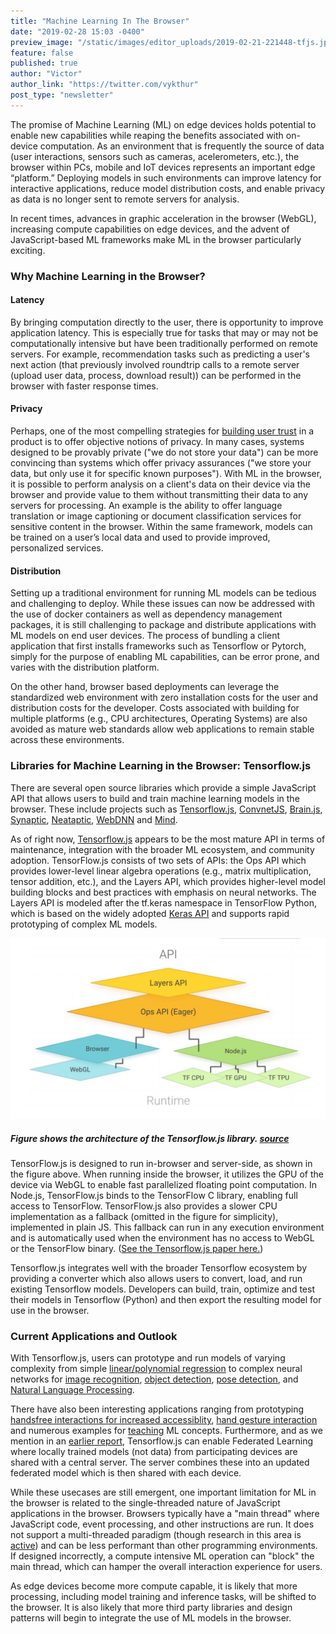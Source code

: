 ```yaml
---
title: "Machine Learning In The Browser"
date: "2019-02-28 15:03 -0400"
preview_image: "/static/images/editor_uploads/2019-02-21-221448-tfjs.jpg"
feature: false
published: true
author: "Victor"
author_link: "https://twitter.com/vykthur"
post_type: "newsletter"
---
```


The promise of Machine Learning (ML) on edge devices holds potential to enable new capabilities while reaping the benefits associated with on-device computation. As an environment that is frequently the source of data (user interactions, sensors such as cameras, acelerometers, etc.), the browser within PCs, mobile  and IoT devices represents an important edge “platform.” Deploying models in such environments can improve latency for interactive applications, reduce model distribution costs, and enable privacy as data is no longer sent to remote servers for analysis. 

In recent times, advances in graphic acceleration in the browser (WebGL), increasing compute capabilities on edge devices, and the advent of JavaScript-based ML frameworks make ML in the browser particularly exciting. 

### Why Machine Learning in the Browser?

#### Latency
By bringing computation directly to the user, there is opportunity to improve application latency. This is especially true for tasks that may or may not be computationally intensive but have been traditionally performed on remote servers. For example, recommendation tasks such as predicting a user's next action (that previously involved roundtrip calls to a remote server (upload user data, process, download result)) can be performed in the browser with faster response times.

#### Privacy
Perhaps, one of the most compelling strategies for [building user trust](https://www.sciencedirect.com/science/article/abs/pii/S0022435906000558) in a product is to offer objective notions of privacy. In many cases, systems designed to be provably private ("we do not store your data") can be more convincing than systems which offer privacy assurances ("we store your data, but only use it for specific known purposes"). With ML in the browser, it is possible to perform analysis on a client's data on their device via the browser and provide value to them without transmitting their data to any servers for processing. An example is the ability to offer language translation or image captioning or document classification services for sensitive content in the browser. Within the same framework, models can be trained on a user’s local data and used to provide improved, personalized services.

#### Distribution
Setting up a traditional environment for running ML models can be tedious and challenging to deploy. While these issues can now be addressed  with the use of docker containers as well as dependency management packages, it is still challenging to package and distribute applications with ML models on end user devices. The process of bundling a client application that first installs frameworks such as Tensorflow or Pytorch, simply for the purpose of enabling ML capabilities, can be error prone, and varies with the distribution platform. 

On the other hand, browser based deployments can leverage the standardized web environment with zero installation costs for the user and distribution costs for the developer. Costs associated with building for multiple platforms (e.g., CPU architectures, Operating Systems) are also avoided as mature web standards allow web applications to remain stable across these environments.

### Libraries for Machine Learning in the Browser: Tensorflow.js

There are several open source libraries which provide a simple JavaScript API that allows users to build and train machine learning models in the browser. These include projects such as [Tensorflow.js](https://js.tensorflow.org), [ConvnetJS](https://cs.stanford.edu/people/karpathy/convnetjs/), [Brain.js](https://github.com/BrainJS/brain.js), [Synaptic](http://caza.la/synaptic/#/), [Neataptic](https://wagenaartje.github.io/neataptic/), [WebDNN](https://github.com/mil-tokyo/webdnn) and [Mind](https://github.com/stevenmiller888/mind). 

As of right now, [Tensorflow.js](https://js.tensorflow.org) appears to be the most mature API in terms of maintenance, integration with the broader ML ecosystem, and community adoption. TensorFlow.js consists of two sets of APIs: the Ops API which provides lower-level linear algebra operations (e.g., matrix multiplication, tensor addition, etc.), and the Layers API, which provides higher-level model building blocks and best practices with emphasis on neural networks. The Layers API is modeled after the tf.keras namespace in TensorFlow Python, which is based on the widely adopted [Keras API](https://keras.io,) and supports rapid prototyping of complex ML models.

![](/static/images/editor_uploads/2019-02-21-221448-tfjs.jpg)
##### Figure shows the architecture of the Tensorflow.js library. [source](https://arxiv.org/abs/1901.05350)  
   
TensorFlow.js is designed to run in-browser and server-side, as shown in the figure above. When running inside the browser, it utilizes the GPU of the device via WebGL to enable fast parallelized floating point computation. In Node.js, TensorFlow.js binds to the TensorFlow C library, enabling full access to TensorFlow. TensorFlow.js also provides a slower CPU implementation as a fallback (omitted in the figure for simplicity), implemented in plain JS. This fallback can run in any execution environment and is automatically used when the environment has no access to WebGL or the TensorFlow binary. ([See the Tensorflow.js paper here.](https://arxiv.org/abs/1901.05350))

Tensorflow.js integrates well with the broader Tensorflow ecosystem by providing a converter which also allows users to convert, load, and run existing Tensorflow models. Developers can build, train, optimize and test their models in Tensorflow (Python) and then export the resulting model for use in the browser.  

### Current Applications and Outlook

With Tensorflow.js, users can prototype and run models of varying complexity from simple [linear/polynomial regression](https://js.tensorflow.org/tutorials/fit-curve.html) to complex neural networks for [image recognition](https://github.com/tensorflow/tfjs-models/tree/master/mobilenet), [object detection](https://github.com/tensorflow/tfjs-models/tree/master/coco-ssd), [pose detection](https://github.com/tensorflow/tfjs-models/tree/master/posenet), and [Natural Language Processing](https://github.com/tensorflow/tfjs-models/tree/master/universal-sentence-encoder). 

There have also been interesting applications ranging from prototyping [handsfree interactions for increased accessiblity](https://handsfree.js.org/), [hand gesture interaction](https://github.com/victordibia/handtrackjs) and numerous examples for [teaching](https://teachablemachine.withgoogle.com/) ML concepts. Furthermore, and as we mention in an [earlier report](https://blog.fastforwardlabs.com/2018/11/14/federated-learning.html), Tensorflow.js can enable Federated Learning where locally trained models (not data) from participating devices are shared with a central server. The server combines these into an updated federated model which is then shared with each device.

While these usecases are still emergent, one important limitation for ML in the browser is related to the single-threaded nature of JavaScript applications in the browser. Browsers typically have a "main thread" where JavaScript code, event processing, and other instructions are run. It does not support a multi-threaded paradigm (though research in this area is [active](https://developer.mozilla.org/en-US/docs/Web/API/Web_Workers_API/Using_web_workers)) and can be less performant than other programming environments. If designed incorrectly, a compute intensive ML operation can "block" the main thread, which can hamper the overall interaction experience for users.

As edge devices become more compute capable, it is likely that more processing, including model training and inference tasks, will be shifted to the browser. It is also likely that more third party libraries and design patterns will begin to integrate the use of ML models in the browser.